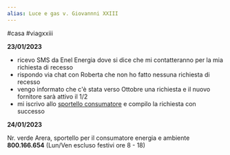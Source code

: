 ```yaml
---
alias: Luce e gas v. Giovannni XXIII
---
```

#casa #viagxxiii

**23/01/2023**
- ricevo SMS da Enel Energia dove si dice che mi contatteranno per la mia richiesta di recesso
- rispondo via chat con Roberta che non ho fatto nessuna richiesta di recesso
- vengo informato che c'è stata verso Ottobre una richiesta e il nuovo fornitore sarà attivo il 1/2
- mi iscrivo allo [sportello consumatore](https://portale.sportelloperilconsumatore.it/) e compilo la richiesta con successo

**24/01/2023**






Nr. verde Arera, sportello per il consumatore energia e ambiente **800.166.654** (Lun/Ven escluso festivi ore 8 - 18)